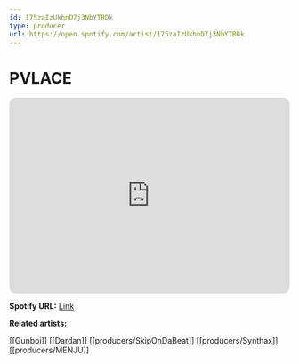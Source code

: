 ```yaml
---
id: 175zaIzUkhnD7j3NbYTRDk
type: producer
url: https://open.spotify.com/artist/175zaIzUkhnD7j3NbYTRDk
---
```

# PVLACE

<iframe style="border-radius:12px" src="https://open.spotify.com/embed/artist/175zaIzUkhnD7j3NbYTRDk" width="100%" height="352" frameBorder="0" allowfullscreen="" allow="autoplay; clipboard-write; encrypted-media; fullscreen; picture-in-picture" loading="lazy"></iframe>

**Spotify URL:** [Link](https://open.spotify.com/artist/175zaIzUkhnD7j3NbYTRDk)

**Related artists:**

[[Gunboi]]
[[Dardan]]
[[producers/SkipOnDaBeat]]
[[producers/Synthax]]
[[producers/MENJU]]
